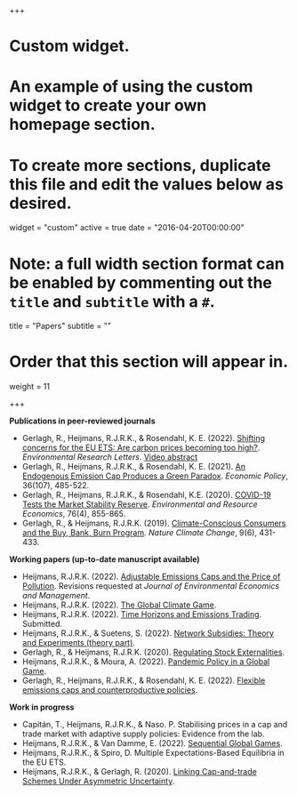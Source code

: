 +++
# Custom widget.
# An example of using the custom widget to create your own homepage section.
# To create more sections, duplicate this file and edit the values below as desired.
widget = "custom"
active = true
date = "2016-04-20T00:00:00"

# Note: a full width section format can be enabled by commenting out the `title` and `subtitle` with a `#`.
title = "Papers"
subtitle = ""

# Order that this section will appear in.
weight = 11

+++

**Publications in peer-reviewed journals**

- Gerlagh, R., Heijmans, R.J.R.K., & Rosendahl, K. E. (2022). [Shifting concerns for the EU ETS: Are carbon prices becoming too high?](https://iopscience.iop.org/article/10.1088/1748-9326/ac63d6). _Environmental Research Letters_. [Video abstract](https://www.youtube.com/watch?v=CTu4hZQFMx4&t=61s&ab_channel=ReyerGerlagh)
- Gerlagh, R., Heijmans, R.J.R.K., & Rosendahl, K. E. (2021). [An Endogenous Emission Cap Produces a Green Paradox](https://academic.oup.com/economicpolicy/article/36/107/485/6178790). _Economic Policy_, 36(107), 485-522.
- Gerlagh, R., Heijmans, R.J.R.K., & Rosendahl, K.E. (2020). [COVID-19 Tests the Market Stability Reserve](https://link.springer.com/article/10.1007/s10640-020-00441-0). _Environmental and Resource Economics_, 76(4), 855-865.
- Gerlagh, R., & Heijmans, R.J.R.K. (2019). [Climate-Conscious Consumers and the Buy, Bank, Burn Program](https://www.nature.com/articles/s41558-019-0482-0). _Nature Climate Change_, 9(6), 431-433.



**Working papers (up-to-date manuscript available)**

- Heijmans, R.J.R.K. (2022). [Adjustable Emissions Caps and the Price of Pollution](https://www.roweno.nl/files/interestrate.pdf). Revisions requested at _Journal of Environmental Economics and Management_.
- Heijmans, R.J.R.K. (2022). [The Global Climate Game](https://www.roweno.nl/files/TheGlobalClimateGame.pdf). 
- Heijmans, R.J.R.K. (2022). [Time Horizons and Emissions Trading](https://www.roweno.nl/files/timehorizonsemissionstrading.pdf). Submitted.
- Heijmans, R.J.R.K., & Suetens, S. (2022). [Network Subsidies: Theory and Experiments (theory part)](https://www.roweno.nl/files/NetworkSubsidies.pdf).
- Gerlagh, R., & Heijmans, R.J.R.K. (2020). [Regulating Stock Externalities](https://www.roweno.nl/files/RegulatingStockExternalities.pdf).
- Heijmans, R.J.R.K., & Moura, A. (2022). [Pandemic Policy in a Global Game](https://www.roweno.nl/files/EfficientEpidemics.pdf).
- Gerlagh, R., Heijmans, R.J.R.K., & Rosendahl, K. E. (2022). [Flexible emissions caps and counterproductive policies](https://www.roweno.nl/files/Flexible.pdf).

**Work in progress**

- Capitán, T., Heijmans, R.J.R.K., & Naso. P. Stabilising prices in a cap and trade market with adaptive supply policies: Evidence from the lab.
- Heijmans, R.J.R.K., & Van Damme, E. (2022). [Sequential Global Games](https://www.roweno.nl/files/SequentialGlobalGames.pdf).
- Heijmans, R.J.R.K., & Spiro, D. Multiple Expectations-Based Equilibria in the EU ETS.
- Heijmans, R.J.R.K., & Gerlagh, R. (2020). [Linking Cap-and-trade Schemes Under Asymmetric Uncertainty](https://www.roweno.nl/files/LinkingCapAndTrade.pdf).
